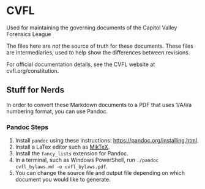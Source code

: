# CVFL

Used for maintaining the governing documents of the Capitol Valley Forensics League

The files here are *not* the source of truth for these documents. These files are intermediaries, used to help show the differences between revisions.

For official documentation details, see the CVFL website at cvfl.org/constitution.

## Stuff for Nerds

In order to convert these Markdown documents to a PDF that uses 1/A/i/a numbering format, you can use Pandoc.

### Pandoc Steps

1. Install `pandoc` using these instructions: https://pandoc.org/installing.html.
2. Install a LaTex editor such as [MikTeX](https://miktex.org/download).
3. Install the `fancy_lists` extension for Pandoc.
4. In a terminal, such as Windows PowerShell, run `./pandoc cvfl_bylaws.md -o cvfl_bylaws.pdf`.
  5. You can change the source file and output file depending on which document you would like to generate.
